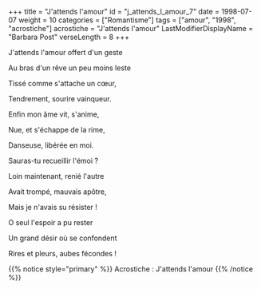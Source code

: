 +++
title = "J'attends l'amour"
id = "j_attends_l_amour_7"
date = 1998-07-07
weight = 10
categories = ["Romantisme"]
tags = ["amour", "1998", "acrostiche"]
acrostiche = "J'attends l'amour"
LastModifierDisplayName = "Barbara Post"
verseLength = 8
+++

J'attends l'amour offert d'un geste

Au bras d'un rêve un peu moins leste

Tissé comme s'attache un cœur,

Tendrement, sourire vainqueur.

Enfin mon âme vit, s'anime,

Nue, et s'échappe de la rime,

Danseuse, libérée en moi.

Sauras-tu recueillir l'émoi ?

Loin maintenant, renié l'autre

Avait trompé, mauvais apôtre,

Mais je n'avais su résister !

O seul l'espoir a pu rester

Un grand désir où se confondent

Rires et pleurs, aubes fécondes !

{{% notice style="primary" %}}
Acrostiche : J'attends l'amour
{{% /notice %}}
